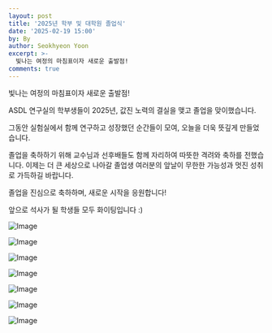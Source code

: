 ```yaml
---
layout: post
title: '2025년 학부 및 대학원 졸업식'
date: '2025-02-19 15:00'
by: By
author: Seokhyeon Yoon
excerpt: >-
  빛나는 여정의 마침표이자 새로운 출발점!
comments: true
---
```

빛나는 여정의 마침표이자 새로운 출발점!

ASDL 연구실의 학부생들이 2025년, 값진 노력의 결실을 맺고 졸업을 맞이했습니다.

그동안 실험실에서 함께 연구하고 성장했던 순간들이 모여, 오늘을 더욱 뜻깊게 만들었습니다.

졸업을 축하하기 위해 교수님과 선후배들도 함께 자리하여 따뜻한 격려와 축하를 전했습니다.
이제는 더 큰 세상으로 나아갈 졸업생 여러분의 앞날이 무한한 가능성과 멋진 성취로 가득하길 바랍니다.

졸업을 진심으로 축하하며, 새로운 시작을 응원합니다!

앞으로 석사가 될 학생들 모두 화이팅입니다 :)

![Image](https://github.com/user-attachments/assets/49c351c9-c95a-496e-865b-8d73a2b5ac3d)

![Image](https://github.com/user-attachments/assets/3c95c9a6-c2ab-483d-b7b2-af4b19a4a323)

![Image](https://github.com/user-attachments/assets/b06e1f64-a31c-4996-8c4c-0d1d223f667d)

![Image](https://github.com/user-attachments/assets/973e1114-88a2-4f89-adb4-6e052d221b01)

![Image](https://github.com/user-attachments/assets/f8969d2e-48dd-40bd-87f5-a86292dd8bd4)

![Image](https://github.com/user-attachments/assets/f4532d57-fccc-4a6a-af66-ac85833e408d)

![Image](https://github.com/user-attachments/assets/2de19be7-dae0-427f-9241-1c80996fb7dd)
